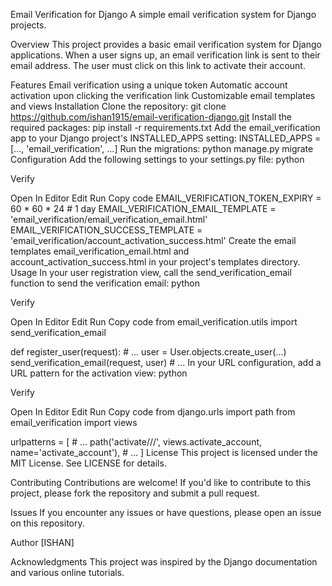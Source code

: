 Email Verification for Django 
A simple email verification system for Django projects.

Overview
This project provides a basic email verification system for Django applications. When a user signs up, an email verification link is sent to their email address. The user must click on this link to activate their account.

Features
Email verification using a unique token
Automatic account activation upon clicking the verification link
Customizable email templates and views
Installation
Clone the repository: git clone https://github.com/ishan1915/email-verification-django.git
Install the required packages: pip install -r requirements.txt
Add the email_verification app to your Django project's INSTALLED_APPS setting: INSTALLED_APPS = [..., 'email_verification', ...]
Run the migrations: python manage.py migrate
Configuration
Add the following settings to your settings.py file:
python

Verify

Open In Editor
Edit
Run
Copy code
EMAIL_VERIFICATION_TOKEN_EXPIRY = 60 * 60 * 24  # 1 day
EMAIL_VERIFICATION_EMAIL_TEMPLATE = 'email_verification/email_verification_email.html'
EMAIL_VERIFICATION_SUCCESS_TEMPLATE = 'email_verification/account_activation_success.html'
Create the email templates email_verification_email.html and account_activation_success.html in your project's templates directory.
Usage
In your user registration view, call the send_verification_email function to send the verification email:
python

Verify

Open In Editor
Edit
Run
Copy code
from email_verification.utils import send_verification_email

def register_user(request):
    # ...
    user = User.objects.create_user(...)
    send_verification_email(request, user)
    # ...
In your URL configuration, add a URL pattern for the activation view:
python

Verify

Open In Editor
Edit
Run
Copy code
from django.urls import path
from email_verification import views

urlpatterns = [
    # ...
    path('activate/<uidb64>/<token>/', views.activate_account, name='activate_account'),
    # ...
]
License
This project is licensed under the MIT License. See LICENSE for details.

Contributing
Contributions are welcome! If you'd like to contribute to this project, please fork the repository and submit a pull request.

Issues
If you encounter any issues or have questions, please open an issue on this repository.

Author
[ISHAN]

Acknowledgments
This project was inspired by the Django documentation and various online tutorials.
